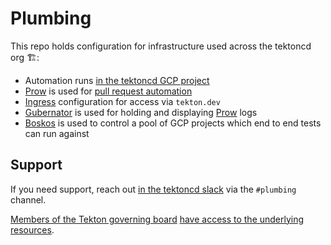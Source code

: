 # Plumbing

This repo holds configuration for infrastructure used across the tektoncd org 🏗️:

- Automation runs [in the tektoncd GCP project](gcp.md)
- [Prow](prow/README.md) is used for
  [pull request automation]((https://github.com/tektoncd/community/blob/master/process.md#reviews))
- [Ingress](prow/README.md#ingress) configuration for access via `tekton.dev`
- [Gubernator](gubernator/README.md) is used for holding and displaying [Prow](prow/README.md) logs
- [Boskos](boskos/README.md) is used to control a pool of GCP projects which end to end tests can run against

## Support

If you need support, reach out [in the tektoncd slack](https://github.com/tektoncd/community/blob/master/contact.md#slack)
via the `#plumbing` channel.

[Members of the Tekton governing board](goverance.md)
[have access to the underlying resources](https://github.com/tektoncd/community/blob/master/governance.md#permissions-and-access).